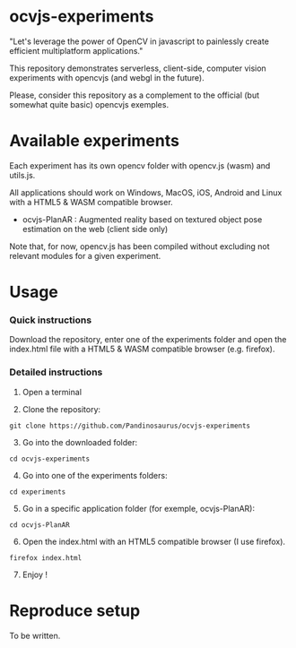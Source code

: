 # ocvjs-experiments
"Let's leverage the power of OpenCV in javascript to painlessly create efficient multiplatform applications."

This repository demonstrates serverless, client-side, computer vision experiments with opencvjs (and webgl in the future).

Please, consider this repository as a complement to the official (but somewhat quite basic) opencvjs exemples.


# Available experiments
Each experiment has its own opencv folder with opencv.js (wasm) and utils.js.

All applications should work on Windows, MacOS, iOS, Android and Linux with a HTML5 & WASM compatible browser.


* ocvjs-PlanAR : Augmented reality based on textured object pose estimation on the web (client side only)


Note that, for now, opencv.js has been compiled without excluding not relevant modules for a given experiment.


# Usage
### Quick instructions
Download the repository, enter one of the experiments folder and open the index.html file with a HTML5 & WASM compatible browser (e.g. firefox).

### Detailed instructions
1) Open a terminal

2) Clone the repository:

```
git clone https://github.com/Pandinosaurus/ocvjs-experiments
```

3) Go into the downloaded folder:

```
cd ocvjs-experiments
```

4) Go into one of the experiments folders:

```
cd experiments
```

5) Go in a specific application folder (for exemple, ocvjs-PlanAR):

```
cd ocvjs-PlanAR
```

6) Open the index.html with an HTML5 compatible browser (I use firefox).

```
firefox index.html
```

7) Enjoy !

# Reproduce setup
To be written.
